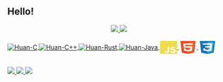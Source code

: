 ## Hello!

<div  align="center">
  <a href="https://github.com/HuanRluchetti">
  <img height="150em"  src="https://github-readme-stats.vercel.app/api?username=HuanRluchetti&show_icons=true&theme=gotham&include_all_commits=true&count_private=true"/>
  <img height="150em" src="https://github-readme-stats.vercel.app/api/top-langs/?username=HuanRluchetti&layout=compact&langs_count=7&theme=gotham"/>
</div> 

<div style="display: inline_block"><br>
  <img align="center" alt="Huan-C" height="30" width="40" src="https://cdn.jsdelivr.net/gh/devicons/devicon/icons/c/c-original.svg" />
  <img align="center" alt="Huan-C++" height="30" width="40" src="https://cdn.jsdelivr.net/gh/devicons/devicon/icons/cplusplus/cplusplus-original.svg" /> 
  <img align="center" alt="Huan-Rust" height="30" width="40" src="https://devicon-website.vercel.app/api/rust/plain.svg?color=%238E473A" />
<!--   <img align="center" alt="Huan-HTML" height="30" width="40" src="https://raw.githubusercontent.com/devicons/devicon/master/icons/rust/rust.svg"> -->
  <img align="center" alt="Huan-Java" height="30" width="40" src="https://cdn.jsdelivr.net/gh/devicons/devicon/icons/java/java-original-wordmark.svg" />        
  <img align="center" alt="Huan-Js" height="30" width="40" src="https://raw.githubusercontent.com/devicons/devicon/master/icons/javascript/javascript-plain.svg">
  <img align="center" alt="Huan-HTML" height="30" width="40" src="https://raw.githubusercontent.com/devicons/devicon/master/icons/html5/html5-original.svg">
  <img align="center" alt="Huan-CSS" height="30" width="40" src="https://raw.githubusercontent.com/devicons/devicon/master/icons/css3/css3-original.svg"> 
  
          
  <!--<img align="center" alt="Huan-Python" height="30" width="40" src="https://raw.githubusercontent.com/devicons/devicon/master/icons/python/python-original.svg">-->
 <!--<img align="right" alt="Huan-pic" height="150" style="border-radius:50px;"-->
</div>

  ##
  
<div >
     <a href="https://www.instagram.com/huanradovluchetti/" target="_blank">
       <img src="https://img.shields.io/badge/-Instagram-%23E4405F?style=for-the-badge&logo=instagram&logoColor=white" target="_blank">
     </a>
  <a href="https://www.linkedin.com/in/huan-r-luchetii" target="_blank">
    <img src="https://img.shields.io/badge/-LinkedIn-%230077B5?style=for-the-badge&logo=linkedin&logoColor=white" target="_blank">
  </a>
     <a href = "mailto:huan.luchetti@gmail.com"><img src="https://img.shields.io/badge/-Gmail-%23333?style=for-the-badge&logo=gmail&logoColor=white" target="_blank">
  </a>
  
<!--![Snake animation](https://github.com/HuanRluchetti/HuanRluchetti/blob/output/github-contribution-grid-snake.svg) -->
</div>

<!-- https://medium.com/@lucapqg/como-detectar-e-tratar-outliers-com-python-ca2cf088c160 -->
 <!--<div style="display: none"  width="1">https://www.kaggle.com/datasets/alleria2009/dota2-analysis-dataset<div/> -->
